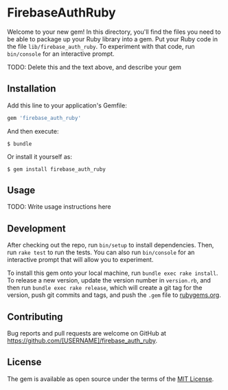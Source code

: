 # FirebaseAuthRuby

Welcome to your new gem! In this directory, you'll find the files you need to be able to package up your Ruby library into a gem. Put your Ruby code in the file `lib/firebase_auth_ruby`. To experiment with that code, run `bin/console` for an interactive prompt.

TODO: Delete this and the text above, and describe your gem

## Installation

Add this line to your application's Gemfile:

```ruby
gem 'firebase_auth_ruby'
```

And then execute:

    $ bundle

Or install it yourself as:

    $ gem install firebase_auth_ruby

## Usage

TODO: Write usage instructions here

## Development

After checking out the repo, run `bin/setup` to install dependencies. Then, run `rake test` to run the tests. You can also run `bin/console` for an interactive prompt that will allow you to experiment.

To install this gem onto your local machine, run `bundle exec rake install`. To release a new version, update the version number in `version.rb`, and then run `bundle exec rake release`, which will create a git tag for the version, push git commits and tags, and push the `.gem` file to [rubygems.org](https://rubygems.org).

## Contributing

Bug reports and pull requests are welcome on GitHub at https://github.com/[USERNAME]/firebase_auth_ruby.

## License

The gem is available as open source under the terms of the [MIT License](https://opensource.org/licenses/MIT).
